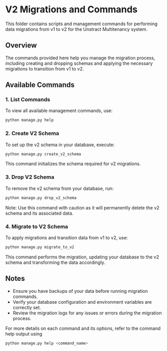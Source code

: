 # V2 Migrations and Commands

This folder contains scripts and management commands for performing data migrations from v1 to v2 for the Unstract Multitenancy system.

## Overview

The commands provided here help you manage the migration process, including creating and dropping schemas and applying the necessary migrations to transition from v1 to v2.

## Available Commands

### 1. List Commands

To view all available management commands, use:

```bash
python manage.py help
```

### 2. Create V2 Schema

To set up the v2 schema in your database, execute:

```bash
python manage.py create_v2_schema
```
This command initializes the schema required for v2 migrations.

### 3. Drop V2 Schema

To remove the v2 schema from your database, run:

```bash
python manage.py drop_v2_schema
```
Note: Use this command with caution as it will permanently delete the v2 schema and its associated data.

### 4. Migrate to V2 Schema
To apply migrations and transition data from v1 to v2, use:

```bash
python manage.py migrate_to_v2
```

This command performs the migration, updating your database to the v2 schema and transforming the data accordingly.


## Notes
- Ensure you have backups of your data before running migration commands.
- Verify your database configuration and environment variables are correctly set.
- Review the migration logs for any issues or errors during the migration process.

For more details on each command and its options, refer to the command help output using 
```bash
python manage.py help <command_name>
```